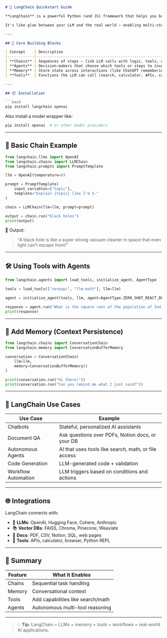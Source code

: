 

````markdown
# 🚀 LangChain Quickstart Guide

**LangChain** is a powerful Python (and JS) framework that helps you build **LLM-powered applications** by connecting language models with external data, tools, and memory.

It's like glue between your LLM and the real world — enabling multi-step reasoning, data fetching, and stateful conversations.

---

## 🧱 Core Building Blocks

| Concept    | Description                                                                 |
|------------|-----------------------------------------------------------------------------|
| **Chains** | Sequences of steps — link LLM calls with logic, tools, or data pipelines.   |
| **Agents** | Decision-makers that choose which tools or steps to invoke at runtime.      |
| **Memory** | Store state across interactions (like ChatGPT remembering context).         |
| **Tools**  | Functions the LLM can call (search, calculator, APIs, code execution, etc). |

---

## 📦 Installation

```bash
pip install langchain openai
````

Also install a model wrapper like:

```bash
pip install openai  # or other model providers
```

---

## 🔄 Basic Chain Example

```python
from langchain.llms import OpenAI
from langchain.chains import LLMChain
from langchain.prompts import PromptTemplate

llm = OpenAI(temperature=0)

prompt = PromptTemplate(
    input_variables=["topic"],
    template="Explain {topic} like I'm 5."
)

chain = LLMChain(llm=llm, prompt=prompt)

output = chain.run("black holes")
print(output)
```

🧠 Output:

> "A black hole is like a super strong vacuum cleaner in space that even light can’t escape from!"

---

## 🛠️ Using Tools with Agents

```python
from langchain.agents import load_tools, initialize_agent, AgentType

tools = load_tools(["serpapi", "llm-math"], llm=llm)

agent = initialize_agent(tools, llm, agent=AgentType.ZERO_SHOT_REACT_DESCRIPTION)

response = agent.run("What is the square root of the population of India?")
print(response)
```

---

## 🧠 Add Memory (Context Persistence)

```python
from langchain.chains import ConversationChain
from langchain.memory import ConversationBufferMemory

conversation = ConversationChain(
    llm=llm,
    memory=ConversationBufferMemory()
)

print(conversation.run("Hi there!"))
print(conversation.run("Can you remind me what I just said?"))
```

---

## 🧩 LangChain Use Cases

| Use Case            | Example                                              |
| ------------------- | ---------------------------------------------------- |
| Chatbots            | Stateful, personalized AI assistants                 |
| Document QA         | Ask questions over PDFs, Notion docs, or your DB     |
| Autonomous Agents   | AI that uses tools like search, math, or file access |
| Code Generation     | LLM-generated code + validation                      |
| Workflow Automation | LLM triggers based on conditions and actions         |

---

## 🌐 Integrations

LangChain connects with:

* 🔌 **LLMs**: OpenAI, Hugging Face, Cohere, Anthropic
* 📚 **Vector DBs**: FAISS, Chroma, Pinecone, Weaviate
* 📄 **Docs**: PDF, CSV, Notion, SQL, web pages
* 🔧 **Tools**: APIs, calculator, browser, Python REPL

---

## 📌 Summary

| Feature | What It Enables                   |
| ------- | --------------------------------- |
| Chains  | Sequential task handling          |
| Memory  | Conversational context            |
| Tools   | Add capabilities like search/math |
| Agents  | Autonomous multi-tool reasoning   |

---

> 💡 **Tip**: LangChain = LLMs + memory + tools + workflows = real-world AI applications.
